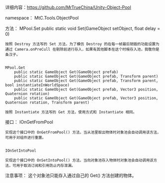 详细内容：https://github.com/MrTrueChina/Unity-Object-Pool

namespace： MtC.Tools.ObjectPool

方法：
	MPool.Set
		public static void Set(GameObject setObject, float delay = 0)
		
	按照 Destroy 方法写的 Set 方法，为了模仿 Destroy 的在每一帧最后销毁的功能设置为通过 Camera.onPreCull 在剔除前进行存入，如果有其他脚本在这个时候存入池，我敬你是条汉子。


	MPool.Get
		public static GameObject Get(GameObject prefab)
		public static GameObject Get(GameObject prefab, Transform parent)
		public static GameObject Get(GameObject prefab, Transform parent, bool instantiateInWorldSpace)
		public static GameObject Get(GameObject prefab, Vector3 position, Quaternion rotation)
		public static GameObject Get(GameObject prefab, Vector3 position, Quaternion rotation, Transform parent)

	按照 Instantiate 方法写的 Get 方法，使用方式和 Instantiate 相同。


接口：
	IOnGetFromPool
	
	实现这个接口中的 OnGetFromPool() 方法，当从池里取出物体时对象池会自动调用该方法，可用于对组件进行重置。
	
	
	IOnSetIntoPool
	
	实现这个接口中的 OnSetIntoPool() 方法，当向对象池存入物体时对象池会自动调用该方法，可用于取消订阅和引用防止内存泄漏。


注意事项：
这个对象池只能存入通过自己的 Get() 方法创建的物体。
